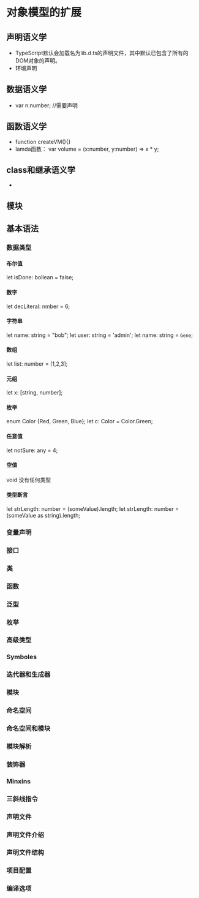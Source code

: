 # 对象模型的扩展
## 声明语义学
- TypeScript默认会加载名为lib.d.ts的声明文件，其中默认已包含了所有的DOM对象的声明。
- 环境声明
## 数据语义学
- var n:number; //需要声明
## 函数语义学
- function createVM(){}
- lamda函数：
   var volume = (x:number, y:number) => x * y;
## class和继承语义学
- 
## 模块

## 基本语法
### 数据类型
#### 布尔值
let isDone: bollean = false;

#### 数字
let decLiteral: nmber = 6;

#### 字符串 
let name: string = "bob";
let user: string = 'admin';
let name: string = `Gene`;

#### 数组
let list: number = [1,2,3];

#### 元组
let x: [string, number];

#### 枚举
enum Color {Red, Green, Blue};
let c: Color = Color.Green;

#### 任意值
let notSure: any = 4;

#### 空值
void 没有任何类型

#### 类型断言
let strLength: number = (<string>someValue).length;
let strLength: number = (someValue as string).length;


### 变量声明
### 接口
### 类
### 函数
### 泛型
### 枚举
### 高级类型
### Symboles
### 迭代器和生成器
### 模块
### 命名空间
### 命名空间和模块
### 模块解析
### 装饰器
### Minxins
### 三斜线指令
### 声明文件
### 声明文件介绍
### 声明文件结构
### 项目配置
### 编译选项

